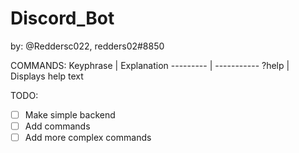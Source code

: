 # Discord_Bot
by: @Reddersc022, redders02#8850


COMMANDS:
Keyphrase | Explanation
--------- | -----------
?help | Displays help text


TODO:
 - [ ] Make simple backend
 - [ ] Add commands
 - [ ] Add more complex commands
